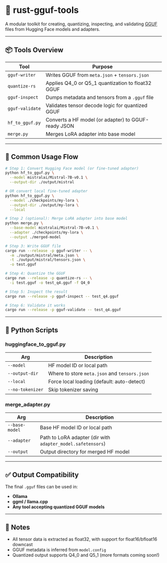 # 🧠 rust-gguf-tools

A modular toolkit for creating, quantizing, inspecting, and validating [GGUF](https://github.com/ggerganov/ggml/blob/master/docs/gguf.md) files from Hugging Face models and adapters.

---

## 📦 Tools Overview

| Tool            | Purpose                                             |
| --------------- | --------------------------------------------------- |
| `gguf-writer`   | Writes GGUF from `meta.json` + `tensors.json`       |
| `quantize-rs`   | Applies Q4_0 or Q5_1 quantization to float32 GGUF   |
| `gguf-inspect`  | Dumps metadata and tensors from a `.gguf` file      |
| `gguf-validate` | Validates tensor decode logic for quantized GGUF    |
| `hf_to_gguf.py` | Converts a HF model (or adapter) to GGUF-ready JSON |
| `merge.py`      | Merges LoRA adapter into base model                 |

---

## 🔁 Common Usage Flow

```bash
# Step 1: Convert Hugging Face model (or fine-tuned adapter)
python hf_to_gguf.py \
  --model mistralai/Mistral-7B-v0.1 \
  --output-dir ./output/mistral

# OR convert local fine-tuned adapter
python hf_to_gguf.py \
  --model ./checkpoints/my-lora \
  --output-dir ./output/my-lora \
  --local

# Step 2 (optional): Merge LoRA adapter into base model
python merge.py \
  --base-model mistralai/Mistral-7B-v0.1 \
  --adapter ./checkpoints/my-lora \
  --output ./merged-model

# Step 3: Write GGUF file
cargo run --release -p gguf-writer -- \
  -m ./output/mistral/meta.json \
  -t ./output/mistral/tensors.json \
  -o test.gguf

# Step 4: Quantize the GGUF
cargo run --release -p quantize-rs -- \
  -i test.gguf -o test_q4.gguf -f Q4_0

# Step 5: Inspect the result
cargo run --release -p gguf-inspect -- test_q4.gguf

# Step 6: Validate it works
cargo run --release -p gguf-validate -- test_q4.gguf
```

---

## 🧪 Python Scripts

### huggingface_to_gguf.py

| Arg              | Description                                   |
| ---------------- | --------------------------------------------- |
| `--model`        | HF model ID or local path                     |
| `--output-dir`   | Where to store `meta.json` and `tensors.json` |
| `--local`        | Force local loading (default: auto-detect)    |
| `--no-tokenizer` | Skip tokenizer saving                         |

### merge_adapter.py

| Arg            | Description                                                 |
| -------------- | ----------------------------------------------------------- |
| `--base-model` | Base HF model ID or local path                              |
| `--adapter`    | Path to LoRA adapter (dir with `adapter_model.safetensors`) |
| `--output`     | Output directory for merged HF model                        |

---

## ✅ Output Compatibility

The final `.gguf` files can be used in:

- **Ollama**
- **ggml / llama.cpp**
- **Any tool accepting quantized GGUF models**

---

## 🧰 Notes

- All tensor data is extracted as float32, with support for float16/bfloat16 downcast
- GGUF metadata is inferred from `model.config`
- Quantized output supports Q4_0 and Q5_1 (more formats coming soon!)
